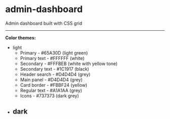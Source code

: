 # admin-dashboard
Admin dashboard built with CSS grid

---

**Color themes:**
- light
    - Primary - #65A30D (light green)
    - Primary text - #FFFFFF (white)
    - Secondary - #FFFBEB (white with yellow tone)
    - Secondary text - #1C1917 (black)
    - Header search - #D4D4D4 (grey)
    - Main panel - #D4D4D4 (grey)
    - Card border - #FBBF24 (yellow)
    - Regular text - #A1A1AA (grey)
    - Icons - #737373 (dark grey)   
- dark
    - 

